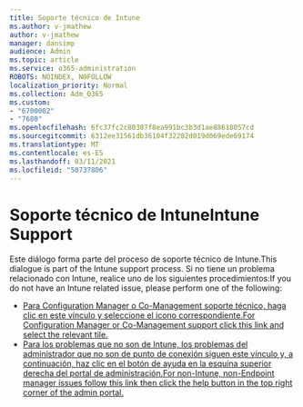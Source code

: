 ```yaml
---
title: Soporte técnico de Intune
ms.author: v-jmathew
author: v-jmathew
manager: dansimp
audience: Admin
ms.topic: article
ms.service: o365-administration
ROBOTS: NOINDEX, NOFOLLOW
localization_priority: Normal
ms.collection: Adm_O365
ms.custom:
- "6700002"
- "7680"
ms.openlocfilehash: 6fc37fc2c80387f8ea991bc3b3d1ae88618057cd
ms.sourcegitcommit: 6312ee31561db36104f32282d019d069ede69174
ms.translationtype: MT
ms.contentlocale: es-ES
ms.lasthandoff: 03/11/2021
ms.locfileid: "50737806"
---
```

# <a name="intune-support"></a><span data-ttu-id="43464-102">Soporte técnico de Intune</span><span class="sxs-lookup"><span data-stu-id="43464-102">Intune Support</span></span>

<span data-ttu-id="43464-103">Este diálogo forma parte del proceso de soporte técnico de Intune.</span><span class="sxs-lookup"><span data-stu-id="43464-103">This dialogue is part of the Intune support process.</span></span> <span data-ttu-id="43464-104">Si no tiene un problema relacionado con Intune, realice uno de los siguientes procedimientos:</span><span class="sxs-lookup"><span data-stu-id="43464-104">If you do not have an Intune related issue, please perform one of the following:</span></span>

- [<span data-ttu-id="43464-105">Para Configuration Manager o Co-Management soporte técnico, haga clic en este vínculo y seleccione el icono correspondiente.</span><span class="sxs-lookup"><span data-stu-id="43464-105">For Configuration Manager or Co-Management support click this link and select the relevant tile.</span></span>](https://endpoint.microsoft.com/#blade/Microsoft_Intune_DeviceSettings/SupportMenu/helpSupport)
- [<span data-ttu-id="43464-106">Para los problemas que no son de Intune, los problemas del administrador que no son de punto de conexión siguen este vínculo y, a continuación, haz clic en el botón de ayuda en la esquina superior derecha del portal de administración.</span><span class="sxs-lookup"><span data-stu-id="43464-106">For non-Intune, non-Endpoint manager issues follow this link then click the help button in the top right corner of the admin portal.</span></span>](https://admin.microsoft.com/Adminportal/Home?source=applauncher#/support/requests)
